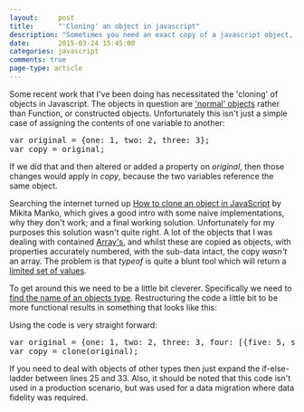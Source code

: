 ```yaml
---
layout: 	post
title:  	"'Cloning' an object in javascript"
description: "Sometimes you need an exact copy of a javascript object, here is one way to do that."
date:   	2015-03-24 15:45:00
categories: javascript
comments: true
page-type: article
---
```

Some recent work that I've been doing has necessitated the 'cloning' of objects in Javascript. The objects in question are ['normal' objects][javascript-object-types-mdn] rather than Function, or constructed objects. Unfortunately this isn't just a simple case of assigning the contents of one variable to another:

<pre>var original = {one: 1, two: 2, three: 3};
var copy = original;</pre>

If we did that and then altered or added a property on _original_, then those changes would apply in _copy_, because the two variables reference the same object.

Searching the internet turned up [How to clone an object in JavaScript][clone-object-mikita-manko] by Mikita Manko, which gives a good intro with some naive implementations, why they don't work; and a final working solution. Unfortunately for my purposes this solution wasn't quite right. A lot of the objects that I was dealing with contained [Array's][mdn-array], and whilst these are copied as objects, with properties accurately numbered, with the sub-data intact, the copy _wasn't_ an array. The problem is that _typeof_ is quite a blunt tool which will return a [limited set of values][mdn-typeof].

To get around this we need to be a little bit cleverer. Specifically we need to [find the name of an objects type][stackoverflow-type-name]. Restructuring the code a little bit to be more functional results in something that looks like this:

<script src="https://gist.github.com/steve-codemunkies/78391c10d7b126d76b85.js"></script>

Using the code is very straight forward:

<pre>var original = {one: 1, two: 2, three: 3, four: [{five: 5, six: 6}]};
var copy = clone(original);</pre>

If you need to deal with objects of other types then just expand the if-else-ladder between lines 25 and 33. Also, it should be noted that this code isn't used in a production scenario, but was used for a data migration where data fidelity was required.

[javascript-object-types-mdn]:  https://developer.mozilla.org/en-US/docs/Web/JavaScript/Data_structures#.22Normal.22_objects.2C_and_functions
[clone-object-mikita-manko]:    http://www.mikitamanko.com/blog/2013/05/12/how-to-clone-an-object-in-javascript/
[mdn-array]:                    https://developer.mozilla.org/en-US/docs/Web/JavaScript/Reference/Global_Objects/Array
[mdn-typeof]:                   https://developer.mozilla.org/en-US/docs/Web/JavaScript/Reference/Operators/typeof
[stackoverflow-type-name]:      http://stackoverflow.com/a/332429/747649
